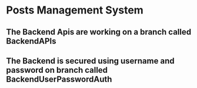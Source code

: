 # Posts Management System

## The Backend Apis are working on a branch called BackendAPIs

## The Backend is secured using username and password on branch called BackendUserPasswordAuth